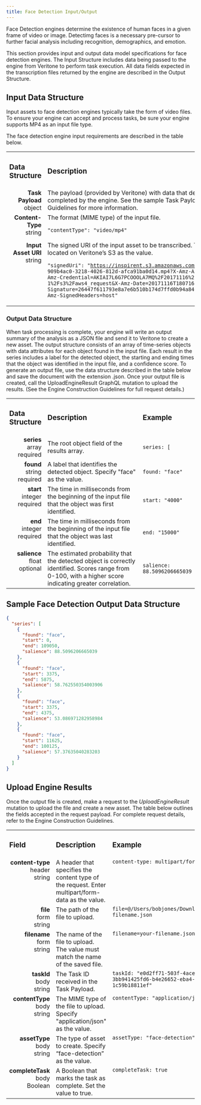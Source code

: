 ```yaml
---
title: Face Detection Input/Output
---
```


Face Detection engines determine the existence of human faces in a given frame of video or image. Detectimg faces is a necessary pre-cursor to further facial analysis including recognition, demographics, and emotion.

This section provides input and output data model specifications for face detection engines.  The Input Structure includes data being passed to the engine from Veritone to perform task execution. All data fields expected in the transcription files returned by the engine are described in the Output Structure.

## Input Data Structure ##

Input assets to face detection engines typically take the form of video files. To ensure your engine can accept and process tasks, be sure your engine supports MP4 as an input file type. 

The face detection engine input requirements are described in the table below.

<table>
  <tr>
    <td width="20%"><h3 class="text-left">Data Structure</h3></td>
    <td width="80%"><h3 class="text-left">Description</h3></td>
  </tr>
  <tr>
   <td align="right" valign="top"><b>Task Payload</b><br>object
</td>
    <td>The payload (provided by Veritone) with data that describes the task to be completed by the engine. See the sample Task Payload in the Engine Construction Guidelines for more information.
</td>
  </tr>
  <tr>
    <td align="right" valign="top"><b>Content-Type</b><br>string
</td>
    <td>The format (MIME type) of the input file. 

<code>"contentType": "video/mp4"</code></td>
  </tr>
  <tr>
    <td align="right" valign="top"><b>Input Asset URI</b><br>string
</td>
    <td>The signed URI of the input asset to be transcribed. This property must use a URI located on Veritone’s S3 as the value. 
     
<code>"signedUri": "https://inspirent.s3.amazonaws.com/assets/39528568/ 909b4ac0-3218-4026-812d-afca91ba0d14.mp4?X-Amz-Algorithm=AWS4-HMAC-SHA256&X-Amz-Credential=AKIAI7L6G7PCOOOLA7MQ%2F20171116%2Fus-east-1%2Fs3%2Faws4_request&X-Amz-Date=20171116T180716Z&X-Amz-Expires=604800&X-Amz-Signature=26447f611793e8a7e6b510b174d7ffd0b94a84fda9cbf59a79a8e936f17dc009&X-Amz-SignedHeaders=host"</code></td>
  </tr>
</table>

### Output Data Structure ###

When task processing is complete, your engine will write an output summary of the analysis as a JSON file and send it to Veritone to create a new asset. The output structure consists of an array of time-series objects with data attributes for each object found in the input file. Each result in the series includes a label for the detected object, the starting and ending times that the object was identified in the input file, and a confidence score. 
To generate an output file, use the data structure described in the table below and save the document with the extension .json. Once your output file is created, call the UploadEngineResult GraphQL mutation to upload the results. (See the Engine Construction Guidelines for full request details.)

<table>
  <tr>
    <td width="18%"><h3 class="text-left">Data Structure</h3></td>
    <td width="57%"><h3 class="text-left">Description</h3></td>
    <td width="25%"><h3 class="text-left">Example</h3></td>
  </tr>
  <tr>
    <td align="right" valign="top"><b>series</b><br>array<br>required</td>
    <td>The root object field of the results array. </td>
    <td><code>series: [</code></td>
  </tr>
  <tr>
    <td align="right" valign="top"><b>found</b><br>string<br>required</td>
    <td>A label that identifies the detected object. Specify "face" as the value.</td>
    <td><code>found: "face"</code></td>
  </tr>
  <tr>
    <td align="right" valign="top"><b>start</b><br>integer<br>required</td>
    <td>The time in milliseconds from the beginning of the input file that the object was first identified.</td>
    <td><code>start: "4000"</code></td>
  </tr>
  <tr>
    <td align="right" valign="top"><b>end</b><br>integer<br>required</td>
    <td>The time in milliseconds from the beginning of the input file that the object was last identified.</td>
    <td><code>end: "15000"</code></td>
  </tr>
  <tr>
    <td align="right" valign="top"><b>salience</b><br>float<br>optional</td>
    <td>The estimated probability that the detected object is correctly identified. Scores range from 0-100, with a higher score indicating greater correlation.</td>
    <td><code>salience: 88.5096206665039</code></td>
  </tr>
  <tr>
</table>

## Sample Face Detection Output Data Structure ##

```json
{
  "series": [
    {
      "found": "face",
      "start": 0,
      "end": 109050,
      "salience": 88.5096206665039
    },
    {
      "found": "face",
      "start": 3375,
      "end": 5875,
      "salience": 58.762550354003906
    },
    {
      "found": "face",
      "start": 3375,
      "end": 4375,
      "salience": 53.086971282958984
    },
    {
      "found": "face",
      "start": 11625,
      "end": 100125,
      "salience": 57.37635040283203
    }
  ]
}
```

## Upload Engine Results ##

Once the output file is created, make a request to the *UploadEngineResult* mutation to upload the file and create a new asset. The table below outlines the fields accepted in the request payload. For complete request details, refer to the Engine Construction Guidelines. 

<table>
  <tr>
    <td width="18%"><h3 class="text-left">Field</h3></td>
    <td width="57%"><h3 class="text-left">Description</h3></td>
    <td width="25%"><h3 class="text-left">Example</h3></td>
  </tr>
  <tr valign="top">
    <td align="right"><b>content-type</b><br>header<br>string</td>
    <td>A header that specifies the content type of the request. Enter multipart/form-data as the value.</td>
    <td><code>content-type: multipart/form-data</code></td>
  </tr>
  <tr valign="top">
    <td align="right"><b>file</b><br>form<br>string</td>
    <td>The path of the file to upload.</td>
    <td><code>file=@/Users/bobjones/Downloads/your-filename.json</code></td>
  </tr>
  <tr valign="top">
    <td align="right"><b>filename</b><br>form<br>string</td>
    <td>The name of the file to upload. The value must match the name of the saved file.</td>
    <td><code>filename=your-filename.json</code></td>
  </tr>
  <tr valign="top">
    <td align="right"><b>taskId</b><br>body<br>string</td>
    <td>The Task ID received in the Task Payload.</td>
    <td><code>taskId: "e0d2ff71-503f-4ace-a214-3bb941425fd6-b4e26652-eba4-4740-91f8-1c59b18811ef"</code></td>
  </tr>
  <tr valign="top">
    <td align="right"><b>contentType</b><br>body<br>string</td>
    <td>The MIME type of the file to upload. Specify "application/json" as the value.</td>
    <td><code>contentType: "application/json"</code></td>
  </tr>
  <tr valign="top">
    <td align="right"><b>assetType</b><br>body<br>string</td>
    <td>The type of asset to create. Specify “face-detection” as the value.</td>
    <td><code>assetType: "face-detection"</code></td>
  </tr>
  <tr valign="top">
    <td align="right"><b>completeTask</b><br>body<br>Boolean</td>
    <td>A Boolean that marks the task as complete. Set the value to true.</td>
    <td><code>completeTask: true</code></td>
  </tr>
</table>
